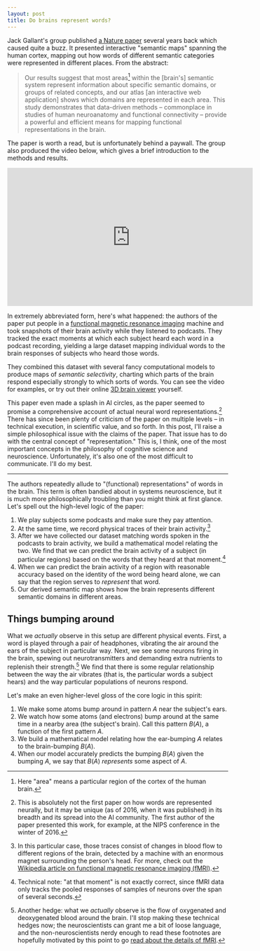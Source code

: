 ```yaml
---
layout: post
title: Do brains represent words?
---
```


Jack Gallant's group published [a Nature paper](https://www.nature.com/articles/nature17637) several years back which caused quite a buzz. It presented interactive "semantic maps" spanning the human cortex, mapping out how words of different semantic categories were represented in different places. From the abstract:

> Our results suggest that most areas[^1] within the [brain's] semantic system represent information about specific semantic domains, or groups of related concepts, and our atlas [an interactive web application] shows which domains are represented in each area. This study demonstrates that data-driven methods – commonplace in studies of human neuroanatomy and functional connectivity – provide a powerful and efficient means for mapping functional representations in the brain.

The paper is worth a read, but is unfortunately behind a paywall. The group also produced the video below, which gives a brief introduction to the methods and results.

<iframe width="560" height="315" src="https://www.youtube.com/embed/k61nJkx5aDQ?rel=0" frameborder="0" allow="autoplay; encrypted-media" allowfullscreen></iframe>

In extremely abbreviated form, here's what happened: the authors of the paper put people in a [functional magnetic resonance imaging][1] machine and took snapshots of their brain activity while they listened to podcasts. They tracked the exact moments at which each subject heard each word in a podcast recording, yielding a large dataset mapping individual words to the brain responses of subjects who heard those words.

They combined this dataset with several fancy computational models to produce maps of *semantic selectivity*, charting which parts of the brain respond especially strongly to which sorts of words. You can see the video for examples, or try out their online [3D brain viewer][2] yourself.

This paper even made a splash in AI circles, as the paper seemed to promise a comprehensive account of actual neural word representations.[^2] There has since been plenty of criticism of the paper on multiple levels – in technical execution, in scientific value, and so forth. In this post, I'll raise a simple philosophical issue with the claims of the paper. That issue has to do with the central concept of "representation." This is, I think, one of the most important concepts in the philosophy of cognitive science and neuroscience. Unfortunately, it's also one of the most difficult to communicate. I'll do my best.

---

The authors repeatedly allude to "(functional) representations" of words in the brain. This term is often bandied about in systems neuroscience, but it is much more philosophically troubling than you might think at first glance. Let's spell out the high-level logic of the paper:

1. We play subjects some podcasts and make sure they pay attention.
2. At the same time, we record physical traces of their brain activity.[^3]
3. After we have collected our dataset matching words spoken in the podcasts to brain activity, we build a mathematical model relating the two. We find that we can predict the brain activity of a subject (in particular regions) based on the words that they heard at that moment.[^4]
4. When we can predict the brain activity of a region with reasonable accuracy based on the identity of the word being heard alone, we can say that the region serves to *represent* that word.
5. Our derived semantic map shows how the brain represents different semantic domains in different areas.

## Things bumping around

What we *actually* observe in this setup are different physical events. First, a word is played through a pair of headphones, vibrating the air around the ears of the subject in particular way. Next, we see some neurons firing in the brain, spewing out neurotransmitters and demanding extra nutrients to replenish their strength.[^5] We find that there is some regular relationship between the way the air vibrates (that is, the particular words a subject hears) and the way particular populations of neurons respond.

Let's make an even higher-level gloss of the core logic in this spirit:

1. We make some atoms bump around in pattern $A$ near the subject's ears.
2. We watch how some atoms (and electrons) bump around at the same time in a nearby area (the subject's brain). Call this pattern $B(A)$, a function of the first pattern $A$.
3. We build a mathematical model relating how the ear-bumping $A$ relates to the brain-bumping $B(A)$.
4. When our model accurately predicts the bumping $B(A)$ given the bumping $A$, we say that $B(A)$ *represents* some aspect of $A$.

[1]: https://en.wikipedia.org/wiki/Functional_magnetic_resonance_imaging
[2]: http://gallantlab.org/huth2016/

[^1]: Here "area" means a particular region of the cortex of the human brain.
[^2]: This is absolutely not the first paper on how words are represented neurally, but it may be unique (as of 2016, when it was published) in its breadth and its spread into the AI community. The first author of the paper presented this work, for example, at the NIPS conference in the winter of 2016.
[^3]: In this particular case, those traces consist of changes in blood flow to different regions of the brain, detected by a machine with an enormous magnet surrounding the person's head. For more, check out the [Wikipedia article on functional magnetic resonance imaging (fMRI)][1].
[^4]: Technical note: "at that moment" is not exactly correct, since fMRI data only tracks the pooled responses of samples of neurons over the span of several seconds.
[^5]: Another hedge: what we *actually* observe is the flow of oxygenated and deoxygenated blood around the brain. I'll stop making these technical hedges now; the neuroscientists can grant me a bit of loose language, and the non-neuroscientists nerdy enough to read these footnotes are hopefully motivated by this point to go [read about the details of fMRI][1].